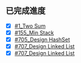 ## 已完成進度
- [x] [#1_Two Sum](https://github.com/jacob13jacob13/myself-/blob/master/Leetcode/1_Two%20Sum_06170121.py)
- [x] [#155_Min Stack](https://github.com/jacob13jacob13/myself-/blob/master/Leetcode/155_Min%20Stack_06170121.py)
- [x] [#705_Design HashSet](https://github.com/jacob13jacob13/myself-/blob/master/Leetcode/705_Design%20HashSet_06170121.py)
- [x] [#707_Design Linked List](https://github.com/C-WeiYu/WeiYu/blob/master/Leetcode/371_Sum%20of%20Two%20Integers_06170201.py)
- [x] [#707_Design Linked List](https://github.com/C-WeiYu/WeiYu/blob/master/Leetcode/707_Design%20Linked%20List_06170201.py)
